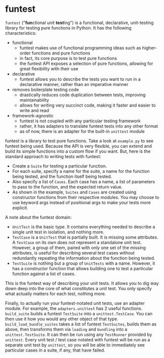 # funtest

`funtest` ("**fun**ctional unit **test**ing") is a functional, declarative, unit-testing library for testing pure functions in Python. It has the following characteristics:

- functional
  - funtest makes use of functional programming ideas such as higher-order functions and pure functions
  - in fact, its core purpose is to test pure functions
  - the funtest API exposes a selection of pure functions, allowing for great flexibility with their use
- declarative
  - funtest allows you to describe the tests you want to run in a declarative manner, rather than an imperative manner
- removes boilerplate testing code
  - drastically reduces code duplication between tests, improving maintainability
  - allows for writing very succinct code, making it faster and easier to write and read
- framework-agnostic
  - funtest is not coupled with any particular testing framework
  - rather, it has adapters to translate funtest tests into any other format
  - as of now, there is an adapter for the built-in `unittest` module

funtest is a library to test pure functions. Take a look at `example.py` to see funtest being used. Because the API is very flexible, you can extend and build its simple functions into a custom flow if you want. But, here is the standard approach to writing tests with funtest:

  - Create a `Suite` for testing a particular function. 
  - For each suite, specify a name for the suite, a name for the function being tested, and the function itself being tested.
  - Also specify a list of `Cases`. Each case has a name, a list of parameters to pass to the function, and the expected return value.
  - As shown in the example, `Suites` and `Cases` are created using constructor functions from their respective modules. You may choose to use keyword args instead of positional args to make your tests more explicit.

A note about the funtest domain:

  - `UnitTest` is the basic type. It contains everything needed to describe a single unit test in isolation, and nothing more.
  - `TestCase` is a `UnitTest` that is partially built. It is missing some attributes. A `TestCase` on its own does not represent a standalone unit test. However, a group of them, paired with only one set of the missing attributes, is useful for describing several test cases without redundantly repeating the information about the function being tested.
  - `TestSuite` is nothing but a group of `UnitTests` with a name. However, it has a constructor function that allows building one to test a particular function against a list of cases.

This is the funtest way of describing your unit tests. It allows you to dig way down deep into the core of what constitutes a unit test. You only specify what actually matters for each test, nothing more.

Finally, to actually run your funtest-notated unit tests, use an adapter module. For example, the `adapters.unittest` has 2 useful functions. `build_suite` builds a funtest `TestSuite` into a `unittest.TestCase`. You can then use it how you would any other object of that type. `build_load_bundle_suites` takes a list of funtest `TestSuites`, builds them as above, then transforms them via `loading` and `bundling` into a `unittest.TestSuite`. It can then be run using any `TestRunner` provided by `unittest`. Every unit test / test case notated with funtest will be run as a separate unit test by `unittest`, so you will be able to immediately see particular cases in a suite, if any, that have failed.

